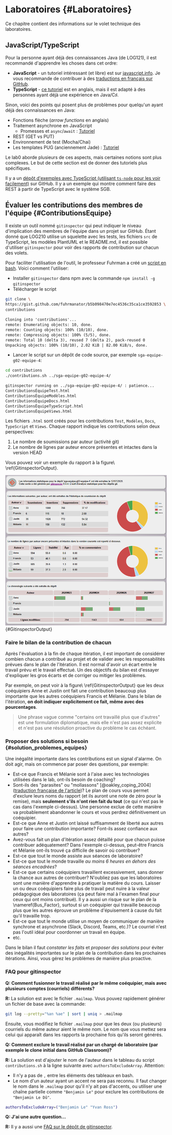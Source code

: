 
# Laboratoires {#Laboratoires}

Ce chapitre contient des informations sur le volet technique des laboratoires.

## JavaScript/TypeScript

Pour la personne ayant déjà des connaissances Java (de LOG121), il est recommandé d'apprendre les choses dans cet ordre:

- **JavaScript** - un tutoriel intéressant (et libre) est sur [javascript.info](https://javascript.info/). Je vous recommande de contribuer à des [traductions en français sur GitHub](https://github.com/javascript-tutorial/fr.javascript.info#readme). 
- **TypeScript** - [ce tutoriel](https://www.typescriptlang.org/docs/handbook/typescript-in-5-minutes-oop.html) est en anglais, mais il est adapté à des personnes ayant déjà une expérience en Java/C$\sharp$.

Sinon, voici des points qui posent plus de problèmes pour quelqu'un ayant déjà des connaissances en Java:

- Fonctions flèche (*arrow functions* en anglais)
- Traitement asynchrone en JavaScript
  - Promesses et `async`/`await` : [Tutoriel](https://javascript.info/async)
- REST (GET vs PUT)
- Environnement de test (Mocha/Chai)
- Les templates PUG (anciennement Jade) : [Tutoriel](https://www.youtube.com/watch?v=DSp9ExFw3Ig)

Le lab0 aborde plusieurs de ces aspects, mais certaines notions sont plus complexes. 
Le but de cette section est de donner des tutoriels plus spécifiques.

Il y a un [dépôt d'exemples avec TypeScript (utilisant `ts-node` pour les voir facilement)](https://github.com/profcfuhrmanets/exemples-ts) sur GitHub. Il y a un exemple qui montre comment faire des REST à partir de TypeScript avec le système SGB. 

## Évaluer les contributions des membres de l'équipe {#ContributionsEquipe}

Il existe un outil nommé `gitinspector` qui peut indiquer le niveau d'implication des membres de l'équipe dans un projet sur GitHub. Étant donné que LOG210 utilise un squelette avec les tests, les fichiers `src` de TypeScript, les modèles PlantUML et le README.md, il est possible d'utiliser `gitinspector` pour voir des rapports de contribution sur chacun des volets.

Pour faciliter l'utilisation de l'outil, le professeur Fuhrman a créé un [script en bash](https://gist.github.com/fuhrmanator/b5b098470e7ec4536c35ca1ce3592853). Voici comment l'utiliser:

- Installer `gitinspector` dans npm avec la commande `npm install -g gitinspector`
- Télécharger le script 
```bash
git clone \
https://gist.github.com/fuhrmanator/b5b098470e7ec4536c35ca1ce3592853 \
contributions
```
```
Cloning into 'contributions'...
remote: Enumerating objects: 10, done.
remote: Counting objects: 100% (10/10), done.
remote: Compressing objects: 100% (5/5), done.
remote: Total 10 (delta 3), reused 7 (delta 2), pack-reused 0
Unpacking objects: 100% (10/10), 2.02 KiB | 82.00 KiB/s, done.
```

- Lancer le script sur un dépôt de code source, par exemple `sga-equipe-g02-equipe-4`:
```bash
cd contributions
./contributions.sh ../sga-equipe-g02-equipe-4/
```
```
gitinspector running on ../sga-equipe-g02-equipe-4/ : patience...
ContributionsÉquipeTest.html
ContributionsÉquipeModèles.html
ContributionsÉquipeDocs.html
ContributionsÉquipeTypeScript.html
ContributionsÉquipeViews.html
```

Les fichiers `.html` sont créés pour les contributions `Test`, `Modèles`, `Docs`, `TypeScript` et `Views`. Chaque rapport indique les contributions selon deux perspectives:

1. Le nombre de soumissions par auteur (activité git)
2. Le nombre de lignes par auteur encore présentes et intactes dans la version HEAD

Vous pouvez voir un exemple du rapport à la figure\ \ref{GitinspectorOutput}.

![Exemple de rapport généré par `gitinspector`.](images/gitinspector_output.png){#GitinspectorOutput}

### Faire le bilan de la contribution de chacun

Après l'évaluation à la fin de chaque itération, il est important de considérer combien chacun a contribué au projet et de valider avec les responsabilités prévues dans le plan de l'itération.
Il est normal d'avoir un écart entre le travail prévu et le travail effectué. 
Un des objectifs du bilan est d'essayer d'expliquer les gros écarts et de corriger ou mitiger les problèmes.

Par exemple, on peut voir à la figure\ \ref{GitinspectorOutput} que les deux coéquipiers Anne et Justin ont fait une contribution beaucoup plus importante que les autres coéquipiers Francis et Mélanie. 
Dans le bilan de l'itération, **on doit indiquer explicitement ce fait, même avec des pourcentages**. 

> Une phrase vague comme "certains ont travaillé plus que d'autres" est une formulation diplomatique, mais elle n'est pas assez explicite et n'est pas une résolution proactive du problème le cas échéant.

### Proposer des solutions si besoin {#solution_problemes_equipes}

Une inégalité importante dans les contributions est un signal d'alarme. On doit agir, mais on commence par poser des questions, par exemple:

- Est-ce que Francis et Mélanie sont à l'aise avec les technologies utilisées dans le lab, ont-ils besoin de coaching?
- Sont-ils des "parasites" ou "mollassons" [@oakley_coping_2004] ([traduction française de l'article](https://docs.google.com/document/d/e/2PACX-1vRWTtdcGjUg34gqB6CW_EMt0H28Cgunq09_7HxMUoTLGERjUcQXBHlrYyB76PYJGjtaoYJhhsHS1Tjj/pub))? 
Le plan de cours vous permet d'exclure leurs noms du rapport (et ils auront une note de zéro pour la remise), mais **seulement s'ils n'ont rien fait du tout** (ce qui n'est pas le cas dans l'exemple ci-dessus).
Une personne exclue de cette manière va probablement abandonner le cours et vous perdrez définitivement un coéquipier.
- Est-ce que Anne et Justin ont laissé suffisamment de liberté aux autres pour faire une contribution importante? Font-ils assez confiance aux autres? 
- Avez-vous fait un plan d'itération assez détaillé pour que chacun puisse contribuer adéquatement? Dans l'exemple ci-dessus, peut-être Francis et Mélanie ont-ils trouvé ça difficile de savoir où contribuer?
- Est-ce que tout le monde assiste aux séances de laboratoire?
- Est-ce que tout le monde travaille *au moins 6 heures en dehors des séances encadrées*?
- Est-ce que certains coéquipiers travaillent excessivement, sans donner la chance aux autres de contribuer?
N'oubliez pas que les laboratoires sont une manière d'apprendre à pratiquer la matière du cours. 
Laisser un ou deux coéquipiers faire plus de travail peut nuire à la valeur pédagogique des laboratoires (ça peut faire mal à l'examen final pour ceux qui ont moins contribué).
Il y a aussi un risque sur le plan de la \nameref{Bus_Factor}, surtout si un coéquipier qui travaille beaucoup plus que les autres éprouve un problème d'épuisement à cause du fait qu'il travaille trop.
- Est-ce que tout le monde utilise un moyen de communiquer de manière synchrone et asynchrone (Slack, Discord, Teams, etc.)? Le courriel n'est pas l'outil idéal pour coordonner un travail en équipe.
- etc.

Dans le bilan il faut *constater les faits* et *proposer des solutions* pour éviter des inégalités importantes sur le plan de la contribution dans les prochaines itérations. 
Ainsi, vous gérez les problèmes de manière plus proactive.

### FAQ pour gitinspector

**Q: Comment fusionner le travail réalisé par le même coéquipier, mais avec plusieurs comptes (courriels) différents?**

**R:** La solution est avec le fichier `.mailmap`. Vous pouvez rapidement générer un fichier de base avec la commande:
```bash
git log --pretty="%an %ae" | sort | uniq > .mailmap
```
Ensuite, vous modifiez le fichier `.mailmap` pour que les deux (ou plusieurs) courriels du même auteur aient le même nom.
Le nom que vous mettez sera celui qui apparaît dans les rapports la prochaine fois qu'ils seront générés.

**Q: Comment exclure le travail réalisé par un chargé de laboratoire (par exemple le clone initial dans GitHub Classroom)?**

**R:** La solution est d'ajouter le nom de l'auteur dans le tableau du script `contributions.sh` à la ligne suivante avec `authorsToExcludeArray`. Attention:

- Il n'y a pas de `,` entre les éléments des tableaux en bash. 
- Le nom d'un auteur ayant un accent ne sera pas reconnu. Il faut changer le nom dans le `.mailmap` pour qu'il n'y ait pas d'accents, ou utiliser une chaîne partielle comme `"Benjamin Le"` pour exclure les contributions de `"Benjamin Le Dû"`.
```bash
authorsToExcludeArray=("Benjamin Le" "Yvan Ross")
```

**Q: J'ai une autre question...**

**R:** Il y a aussi une [FAQ sur le dépôt de gitinspector](https://github.com/ejwa/gitinspector/wiki/FAQ).

